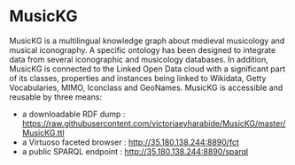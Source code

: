 # MusicKG

MusicKG is a multilingual knowledge graph about medieval musicology and musical iconography. A specific ontology has been designed to integrate data from several iconographic and musicology databases. In addition, MusicKG is connected to the Linked Open Data cloud with a significant part of its classes, properties and instances being linked to Wikidata, Getty Vocabularies, MIMO, Iconclass and GeoNames. MusicKG is accessible and reusable by three means: 

* a downloadable RDF dump : https://raw.githubusercontent.com/victoriaeyharabide/MusicKG/master/MusicKG.ttl
* a Virtuoso faceted browser : http://35.180.138.244:8890/fct
* a public SPARQL endpoint : http://35.180.138.244:8890/sparql
